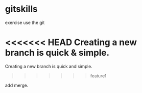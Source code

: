 gitskills
=========

exercise  use the git 

<<<<<<< HEAD
Creating a new branch is quick & simple.
=======
Creating a new branch is quick and simple.
>>>>>>> feature1

add merge.
